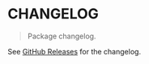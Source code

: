 # CHANGELOG

> Package changelog.

See [GitHub Releases](https://github.com/stdlib-js/string-base-distances-levenshtein/releases) for the changelog.